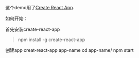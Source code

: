 这个demo用了[Create React App](https://github.com/facebookincubator/create-react-app).

如何开始：

首先安装create-react-app
> npm install -g create-react-app

创建app
creat-react-app app-name
cd app-name/
npm start

